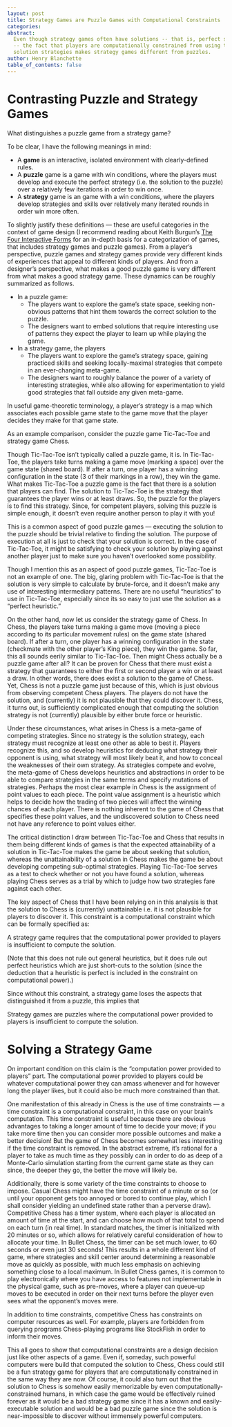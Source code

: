 ```yaml
---
layout: post
title: Strategy Games are Puzzle Games with Computational Constraints
categories:
abstract:
  Even though strategy games often have solutions -- that is, perfect strategies
  -- the fact that players are computationally constrained from using the
  solution strategies makes strategy games different from puzzles.
author: Henry Blanchette
table_of_contents: false
---
```


# Contrasting Puzzle and Strategy Games

What distinguishes a puzzle game from a strategy game?

To be clear, I have the following meanings in mind:

- A **game** is an interactive, isolated environment with clearly-defined rules.
- A **puzzle** game is a game with win conditions, where the players must
  develop and execute the perfect strategy (i.e. the solution to the puzzle)
  over a relatively few iterations in order to win once.
- A **strategy** game is an game with a win conditions, where the players
  develop strategies and skills over relatively many iterated rounds in order
  win more often.

To slightly justify these definitions — these are useful categories in the
context of game design (I recommend reading about Keith Burgun’s
[The Four Interactive Forms](http://keithburgun.net/interactive-forms/) for an
in-depth basis for a categorization of games, that includes strategy games and
puzzle games). From a player’s perspective, puzzle games and strategy games
provide very different kinds of experiences that appeal to different kinds of
players. And from a designer’s perspective, what makes a good puzzle game is
very different from what makes a good strategy game. These dynamics can be
roughly summarized as follows.

- In a puzzle game:
  - The players want to explore the game’s state space, seeking non-obvious
    patterns that hint them towards the correct solution to the puzzle.
  - The designers want to embed solutions that require interesting use of
    patterns they expect the player to learn up while playing the game.
- In a strategy game, the players
  - The players want to explore the game’s strategy space, gaining practiced
    skills and seeking locally-maximal strategies that compete in an
    ever-changing meta-game.
  - The designers want to roughly balance the power of a variety of interesting
    strategies, while also allowing for experimentation to yield good strategies
    that fall outside any given meta-game.

In useful game-theoretic terminology, a player’s strategy is a map which
associates each possible game state to the game move that the player decides
they make for that game state.

As an example comparison, consider the puzzle game Tic-Tac-Toe and strategy game
Chess.

Though Tic-Tac-Toe isn’t typically called a puzzle game, it is. In Tic-Tac-Toe,
the players take turns making a game move (marking a space) over the game state
(shared board). If after a turn, one player has a winning configuration in the
state (3 of their markings in a row), they win the game. What makes Tic-Tac-Toe
a puzzle game is the fact that there is a solution that players can find. The
solution to Tic-Tac-Toe is the strategy that guarantees the player wins or at
least draws. So, the puzzle for the players is to find this strategy. Since, for
competent players, solving this puzzle is simple enough, it doesn’t even require
another person to play it with you!

This is a common aspect of good puzzle games — executing the solution to the
puzzle should be trivial relative to finding the solution. The purpose of
execution at all is just to check that your solution is correct. In the case of
Tic-Tac-Toe, it might be satisfying to check your solution by playing against
another player just to make sure you haven’t overlooked some possibility.

Though I mention this as an aspect of good puzzle games, Tic-Tac-Toe is not an
example of one. The big, glaring problem with Tic-Tac-Toe is that the solution
is very simple to calculate by brute-force, and it doesn’t make any use of
interesting intermediary patterns. There are no useful “heuristics” to use in
Tic-Tac-Toe, especially since its so easy to just use the solution as a “perfect
heuristic.”

On the other hand, now let us consider the strategy game of Chess. In Chess, the
players take turns making a game move (moving a piece according to its
particular movement rules) on the game state (shared board). If after a turn,
one player has a winning configuration in the state (checkmate with the other
player’s King piece), they win the game. So far, this all sounds eerily similar
to Tic-Tac-Toe. Then might Chess actually be a puzzle game after all? It can be
proven for Chess that there must exist a strategy that guarantees to either the
first or second player a win or at least a draw. In other words, there does
exist a solution to the game of Chess. Yet, Chess is not a puzzle game just
because of this, which is just obvious from observing competent Chess players.
The players do not have the solution, and (currently) it is not plausible that
they could discover it. Chess, it turns out, is sufficiently complicated enough
that computing the solution strategy is not (currently) plausible by either
brute force or heuristic.

Under these circumstances, what arises in Chess is a meta-game of competing
strategies. Since no strategy is the solution strategy, each strategy must
recognize at least one other as able to best it. Players recognize this, and so
develop heuristics for deducing what strategy their opponent is using, what
strategy will most likely beat it, and how to conceal the weaknesses of their
own strategy. As strategies compete and evolve, the meta-game of Chess develops
heuristics and abstractions in order to be able to compare strategies in the
same terms and specify mutations of strategies. Perhaps the most clear example
in Chess is the assignment of point values to each piece. The point value
assignment is a heuristic which helps to decide how the trading of two pieces
will affect the winning chances of each player. There is nothing inherent to the
game of Chess that specifies these point values, and the undiscovered solution
to Chess need not have any reference to point values either.

The critical distinction I draw between Tic-Tac-Toe and Chess that results in
them being different kinds of games is that the expected attainability of a
solution in Tic-Tac-Toe makes the game be about seeking that solution, whereas
the unattainability of a solution in Chess makes the game be about developing
competing sub-optimal strategies. Playing Tic-Tac-Toe serves as a test to check
whether or not you have found a solution, whereas playing Chess serves as a
trial by which to judge how two strategies fare against each other.

The key aspect of Chess that I have been relying on in this analysis is that the
solution to Chess is (currently) unattainable i.e. it is not plausible for
players to discover it. This constraint is a computational constraint which can
be formally specified as:

A strategy game requires that the computational power provided to players is
insufficient to compute the solution.

(Note that this does not rule out general heuristics, but it does rule out
perfect heuristics which are just short-cuts to the solution (since the
deduction that a heuristic is perfect is included in the constraint on
computational power).)

Since without this constraint, a strategy game loses the aspects that
distinguished it from a puzzle, this implies that

Strategy games are puzzles where the computational power provided to players is
insufficient to compute the solution.

# Solving a Strategy Game

On important condition on this claim is the “computation power provided to
players” part. The computational power provided to players could be whatever
computational power they can amass whenever and for however long the player
likes, but it could also be much more constrained than that.

One manifestation of this already in Chess is the use of time constraints — a
time constraint is a computational constraint, in this case on your brain’s
computation. This time constraint is useful because there are obvious advantages
to taking a longer amount of time to decide your move; if you take more time
then you can consider more possible outcomes and make a better decision! But the
game of Chess becomes somewhat less interesting if the time constraint is
removed. In the abstract extreme, it’s rational for a player to take as much
time as they possibly can in order to do as deep of a Monte-Carlo simulation
starting from the current game state as they can since, the deeper they go, the
better the move will likely be.

Additionally, there is some variety of the time constraints to choose to impose.
Casual Chess might have the time constraint of a minute or so (or until your
opponent gets too annoyed or bored to continue play, which I shall consider
yielding an undefined state rather than a perverse draw). Competitive Chess has
a timer system, where each player is allocated an amount of time at the start,
and can choose how much of that total to spend on each turn (in real time). In
standard matches, the timer is initialized with 20 minutes or so, which allows
for relatively careful consideration of how to allocate your time. In Bullet
Chess, the timer can be set much lower, to 60 seconds or even just 30 seconds!
This results in a whole different kind of game, where strategies and skill
center around determining a reasonable move as quickly as possible, with much
less emphasis on achieving something close to a local maximum. In Bullet Chess
games, it is common to play electronically where you have access to features not
implementable in the physical game, such as pre-moves, where a player can
queue-up moves to be executed in order on their next turns before the player
even sees what the opponent’s moves were.

In addition to time constraints, competitive Chess has constraints on computer
resources as well. For example, players are forbidden from querying programs
Chess-playing programs like StockFish in order to inform their moves.

This all goes to show that computational constraints are a design decision just
like other aspects of a game. Even if, someday, such powerful computers were
build that computed the solution to Chess, Chess could still be a fun strategy
game for players that are computationally constrained in the same way they are
now. Of course, it could also turn out that the solution to Chess is somehow
easily memorizable by even computationally-constrained humans, in which case the
game would be effectively ruined forever as it would be a bad strategy game
since it has a known and easily-executable solution and would be a bad puzzle
game since the solution is near-impossible to discover without immensely
powerful computers.
